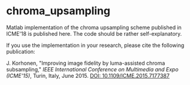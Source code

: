 # chroma_upsampling

Matlab implementation of the chroma upsampling scheme published in ICME'18 is published here. The code should be rather self-explanatory.

If you use the implementation in your research, please cite the following publication:

J. Korhonen, "Improving image fidelity by luma-assisted chroma subsampling," *IEEE International Conference on Multimedia and Expo (ICME'15)*, Turin, Italy, June 2015. [DOI: 10.1109/ICME.2015.7177387](https://ieeexplore.ieee.org/document/7177387/)
